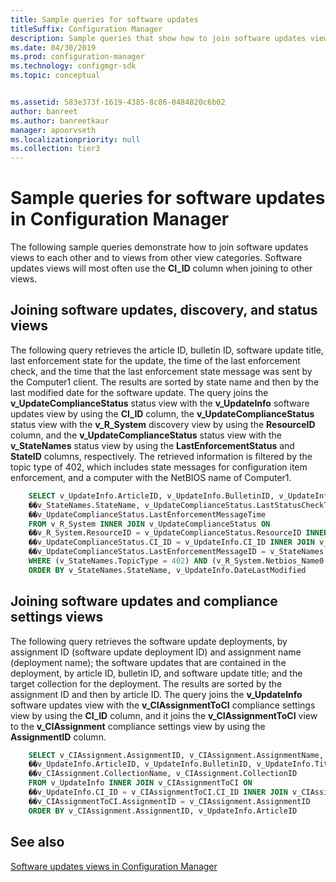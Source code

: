 ```yaml
---
title: Sample queries for software updates
titleSuffix: Configuration Manager
description: Sample queries that show how to join software updates views to each other and to views from other view categories.
ms.date: 04/30/2019
ms.prod: configuration-manager
ms.technology: configmgr-sdk
ms.topic: conceptual


ms.assetid: 583e373f-1619-4385-8c86-0484820c6b02
author: banreet
ms.author: banreetkaur
manager: apoorvseth
ms.localizationpriority: null
ms.collection: tier3
---
```


# Sample queries for software updates in Configuration Manager

The following sample queries demonstrate how to join software updates views to each other and to views from other view categories. Software updates views will most often use the **CI_ID** column when joining to other views.

## Joining software updates, discovery, and status views

The following query retrieves the article ID, bulletin ID, software update title, last enforcement state for the update, the time of the last enforcement check, and the time that the last enforcement state message was sent by the Computer1 client. The results are sorted by state name and then by the last modified date for the software update. The query joins the **v_UpdateComplianceStatus** status view with the **v_UpdateInfo** software updates view by using the **CI_ID** column, the **v_UpdateComplianceStatus** status view with the **v_R_System** discovery view by using the **ResourceID** column, and the **v_UpdateComplianceStatus** status view with the **v_StateNames** status view by using the **LastEnforcementStatus** and **StateID** columns, respectively. The retrieved information is filtered by the topic type of 402, which includes state messages for configuration item enforcement, and a computer with the NetBIOS name of Computer1.

```sql
    SELECT v_UpdateInfo.ArticleID, v_UpdateInfo.BulletinID, v_UpdateInfo.Title, 
    ��v_StateNames.StateName, v_UpdateComplianceStatus.LastStatusCheckTime, 
    ��v_UpdateComplianceStatus.LastEnforcementMessageTime 
    FROM v_R_System INNER JOIN v_UpdateComplianceStatus ON 
    ��v_R_System.ResourceID = v_UpdateComplianceStatus.ResourceID INNER JOIN v_UpdateInfo ON 
    ��v_UpdateComplianceStatus.CI_ID = v_UpdateInfo.CI_ID INNER JOIN v_StateNames ON 
    ��v_UpdateComplianceStatus.LastEnforcementMessageID = v_StateNames.StateID 
    WHERE (v_StateNames.TopicType = 402) AND (v_R_System.Netbios_Name0 LIKE 'Computer1') 
    ORDER BY v_StateNames.StateName, v_UpdateInfo.DateLastModified 
```

## Joining software updates and compliance settings views

The following query retrieves the software update deployments, by assignment ID (software update deployment ID) and assignment name (deployment name); the software updates that are contained in the deployment, by article ID, bulletin ID, and software update title; and the target collection for the deployment. The results are sorted by the assignment ID and then by article ID. The query joins the **v_UpdateInfo** software updates view with the **v_CIAssignmentToCI** compliance settings view by using the **CI_ID** column, and it joins the **v_CIAssignmentToCI** view to the **v_CIAssignment** compliance settings view by using the **AssignmentID** column.

```sql
    SELECT v_CIAssignment.AssignmentID, v_CIAssignment.AssignmentName, 
    ��v_UpdateInfo.ArticleID, v_UpdateInfo.BulletinID, v_UpdateInfo.Title, 
    ��v_CIAssignment.CollectionName, v_CIAssignment.CollectionID 
    FROM v_UpdateInfo INNER JOIN v_CIAssignmentToCI ON 
    ��v_UpdateInfo.CI_ID = v_CIAssignmentToCI.CI_ID INNER JOIN v_CIAssignment ON 
    ��v_CIAssignmentToCI.AssignmentID = v_CIAssignment.AssignmentID 
    ORDER BY v_CIAssignment.AssignmentID, v_UpdateInfo.ArticleID 
```


## See also

[Software updates views in Configuration Manager](software-updates-views-configuration-manager.md)
